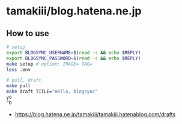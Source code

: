 # tamakiii/blog.hatena.ne.jp

## How to use
```sh
# setup
export BLOGSYNC_USERNAME=$(read -s && echo $REPLY)
export BLOGSYNC_PASSWORD=$(read -s && echo $REPLY)
make setup # option: IMAGE= TAG=
less .env

# pull, draft
make pull
make draft TITLE="Hello, blogsync"
yo
^D
```

- https://blog.hatena.ne.jp/tamakiii/tamakiii.hatenablog.com/drafts

